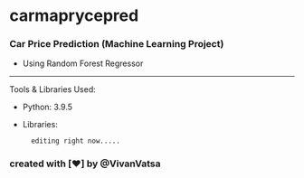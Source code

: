 # carmaprycepred

### Car Price Prediction (Machine Learning Project)
- Using Random Forest Regressor

---
Tools & Libraries Used:
- Python: 3.9.5
- Libraries: 
        
        editing right now.....

### created with [❤️] by @VivanVatsa
